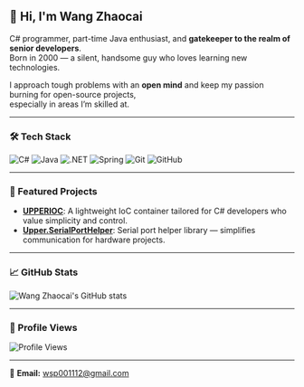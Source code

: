## 👋 Hi, I'm Wang Zhaocai

C# programmer, part-time Java enthusiast, and **gatekeeper to the realm of senior developers**.  
Born in 2000 — a silent, handsome guy who loves learning new technologies.

I approach tough problems with an **open mind** and keep my passion burning for open-source projects,  
especially in areas I’m skilled at.

---

### 🛠 Tech Stack
![C#](https://img.shields.io/badge/C%23-239120?style=flat-square&logo=c-sharp&logoColor=white)
![Java](https://img.shields.io/badge/Java-007396?style=flat-square&logo=java&logoColor=white)
![.NET](https://img.shields.io/badge/.NET-512BD4?style=flat-square&logo=dotnet&logoColor=white)
![Spring](https://img.shields.io/badge/Spring-6DB33F?style=flat-square&logo=spring&logoColor=white)
![Git](https://img.shields.io/badge/Git-F05032?style=flat-square&logo=git&logoColor=white)
![GitHub](https://img.shields.io/badge/GitHub-181717?style=flat-square&logo=github&logoColor=white)

---

### 🚀 Featured Projects

- [**UPPERIOC**](https://github.com/mrwangshipei/UPPERIOC): A lightweight IoC container tailored for C# developers who value simplicity and control.
- [**Upper.SerialPortHelper**](https://github.com/mrwangshipei/Upper.SerialPortHelper): Serial port helper library — simplifies communication for hardware projects.

---

### 📈 GitHub Stats
![Wang Zhaocai's GitHub stats](https://github-readme-stats.vercel.app/api?username=mrwangshipei&show_icons=true&theme=tokyonight)

---


### 👀 Profile Views
![Profile Views](https://komarev.com/ghpvc/?username=mrwangshipei&color=blue&style=flat-square)

---

📧 **Email:** [wsp001112@gmail.com](mailto:wsp001112@gmail.com)
